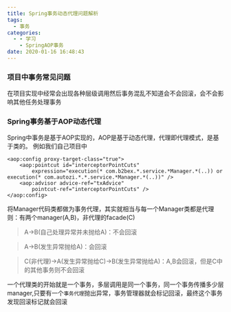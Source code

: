 ```yaml
---
title: Spring事务动态代理问题解析
tags:
  - 事务
categories:
  - - 学习
    - SpringAOP事务
date: 2020-01-16 16:48:43
---
```


### 项目中事务常见问题
在项目实现中经常会出现各种层级调用然后事务混乱不知道会不会回滚，会不会影响其他任务处理事务

### Spring事务基于AOP动态代理
Spring中事务是基于AOP实现的，AOP是基于动态代理，代理即代理模式，是基于类的。
例如我们自己项目中
```
<aop:config proxy-target-class="true">
    <aop:pointcut id="interceptorPointCuts"
        expression="execution(* com.b2bex.*.service.*Manager.*(..)) or execution(* com.autozi.*.*.service.*Manager.*(..))" />
    <aop:advisor advice-ref="txAdvice"
        pointcut-ref="interceptorPointCuts" />
</aop:config>
```
将Manager代码类都做为事务代理，其实就相当与每一个Manager类都是代理
则：有两个manager(A,B)，非代理的facade(C)
>A->B(自己处理异常并未抛给A)：不会回滚

>A->B(发生异常抛给A)：会回滚

>C(非代理)->A(发生异常抛给C)->B(发生异常抛给A)：A,B会回滚，但是C中的其他事务则不会回滚

一个代理类的开始就是一个事务，多层调用是同一个事务，同一个事务传播多少层manager,只要有一个`事务代理`抛出异常，事务管理器就会标记回滚，最终这个事务发现回滚标记就会回滚



